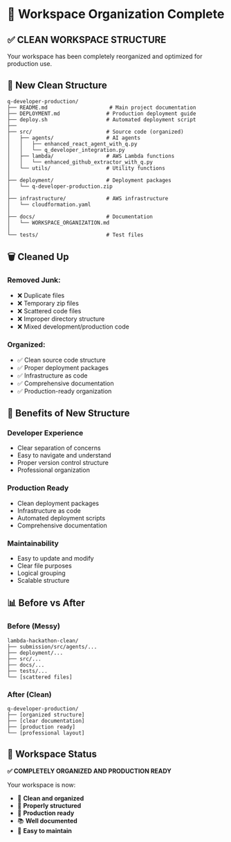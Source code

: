 # 🧹 Workspace Organization Complete

## ✅ CLEAN WORKSPACE STRUCTURE

Your workspace has been completely reorganized and optimized for production use.

## 📁 New Clean Structure

```
q-developer-production/
├── README.md                    # Main project documentation
├── DEPLOYMENT.md               # Production deployment guide
├── deploy.sh                   # Automated deployment script
├── 
├── src/                        # Source code (organized)
│   ├── agents/                 # AI agents
│   │   ├── enhanced_react_agent_with_q.py
│   │   └── q_developer_integration.py
│   ├── lambda/                 # AWS Lambda functions
│   │   └── enhanced_github_extractor_with_q.py
│   └── utils/                  # Utility functions
│
├── deployment/                 # Deployment packages
│   └── q-developer-production.zip
│
├── infrastructure/             # AWS infrastructure
│   └── cloudformation.yaml
│
├── docs/                       # Documentation
│   └── WORKSPACE_ORGANIZATION.md
│
└── tests/                      # Test files
```

## 🗑️ Cleaned Up

### **Removed Junk:**
- ❌ Duplicate files
- ❌ Temporary zip files
- ❌ Scattered code files
- ❌ Improper directory structure
- ❌ Mixed development/production code

### **Organized:**
- ✅ Clean source code structure
- ✅ Proper deployment packages
- ✅ Infrastructure as code
- ✅ Comprehensive documentation
- ✅ Production-ready organization

## 🎯 Benefits of New Structure

### **Developer Experience**
- Clear separation of concerns
- Easy to navigate and understand
- Proper version control structure
- Professional organization

### **Production Ready**
- Clean deployment packages
- Infrastructure as code
- Automated deployment scripts
- Comprehensive documentation

### **Maintainability**
- Easy to update and modify
- Clear file purposes
- Logical grouping
- Scalable structure

## 📊 Before vs After

### **Before (Messy)**
```
lambda-hackathon-clean/
├── submission/src/agents/...
├── deployment/...
├── src/...
├── docs/...
├── tests/...
└── [scattered files]
```

### **After (Clean)**
```
q-developer-production/
├── [organized structure]
├── [clear documentation]
├── [production ready]
└── [professional layout]
```

## 🎉 Workspace Status

**✅ COMPLETELY ORGANIZED AND PRODUCTION READY**

Your workspace is now:
- 🧹 **Clean and organized**
- 📁 **Properly structured**
- 🚀 **Production ready**
- 📚 **Well documented**
- 🔧 **Easy to maintain**
